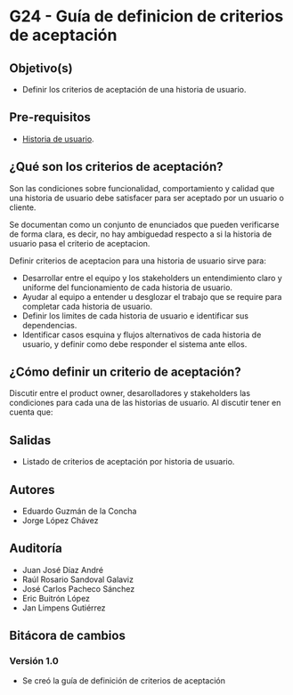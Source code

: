 # G24 - Guía de definicion de criterios de aceptación

## Objetivo(s)

- Definir los criterios de aceptación de una historia de usuario.

## Pre-requisitos

- [Historia de usuario](https://taro-it.github.io/docs/procesos/P13-proceso-generar-alimentar-historias-usuario "Historia de usuario").

## ¿Qué son los criterios de aceptación?

Son las condiciones sobre funcionalidad, comportamiento y calidad que una historia de usuario debe satisfacer para ser aceptado por un usuario o cliente.

Se documentan como un conjunto de enunciados que pueden verificarse de forma clara, es decir, no hay ambiguedad respecto a si la historia de usuario pasa el criterio de aceptacion.

Definir criterios de aceptacion para una historia de usuario sirve para:
- Desarrollar entre el equipo y los stakeholders un entendimiento claro y uniforme del funcionamiento de cada historia de usuario.
- Ayudar al equipo a entender u desglozar el trabajo que se require para completar cada historia de usuario. 
- Definir los limites de cada historia de usuario e identificar sus dependencias.
- Identificar casos esquina y flujos alternativos de cada historia de usuario, y definir como debe responder el sistema ante ellos.

## ¿Cómo definir un criterio de aceptación?

Discutir entre el product owner, desarolladores y stakeholders las condiciones para cada una de las historias de usuario. Al discutir tener en cuenta que: 


## Salidas

- Listado de criterios de aceptación por historia de usuario.

## Autores

- Eduardo Guzmán de la Concha
- Jorge López Chávez

## Auditoría

- Juan José Díaz André
- Raúl Rosario Sandoval Galaviz
- José Carlos Pacheco Sánchez
- Eric Buitrón López
- Jan Limpens Gutiérrez

## Bitácora de cambios

### Versión 1.0

- Se creó la guía de definición de criterios de aceptación

